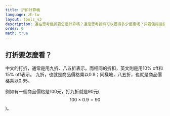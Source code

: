 ```yaml
---
title: 折扣計算機
language: zh-tw
layout: tools_v3
description: 還在思考幾折要怎麼計算嗎？還是思考折扣可以獲得多少優惠呢？只要使用這個折扣計算機，輸入金額並選擇折數，就可以馬上算出折扣金額，不需要再傷腦筋怎麼計算了！輕鬆掌握省了多少錢！
order: 0
math: true
---
```


## 打折要怎麼看？

中文的打折，通常是用九折、八五折表示。而相同的折扣，英文則是用10% off和15% off表示。
九折，也就是商品價格乘以0.9；同樣地，八五折，也就是商品價格乘以0.85。

例如有一個商品價格是100元，打九折就是90元($$100 \times 0.9 = 90$$)。
